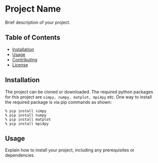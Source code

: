 # Project Name

Brief description of your project.

## Table of Contents

- [Installation](#installation)
- [Usage](#usage)
- [Contributing](#contributing)
- [License](#license)

## Installation

The project can be cloned or downloaded. The required python packages for this project are ```simpy, numpy, matplot, mpi4py``` etc. One way to install the required package is via pip commands as shown: 

```% pip install simpy``` <br>
```% pip install numpy```<br>
```% pip install matplot```<br>
```% pip install mpi4py```<br>

## Usage

Explain how to install your project, including any prerequisites or dependencies.

